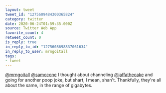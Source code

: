 ```yaml
---
layout: tweet
tweet_id: "1275609484300365824"
category: twitter
date: 2020-06-24T01:59:35.000Z
source: Twitter Web App
favorite_count: 4
retweet_count: 0
is_reply: true
in_reply_to_id: "1275608698837061634"
in_reply_to_user: mrngoitall
tags:
- tweet
---
```


[@mrngoitall](https://twitter.com/@mrngoitall) [@samccone](https://twitter.com/@samccone) I thought about channeling [@jaffathecake](https://twitter.com/@jaffathecake) and going for another poop joke, but shart, I mean, shan't. Thankfully, they're all about the same, in the range of gigabytes.
